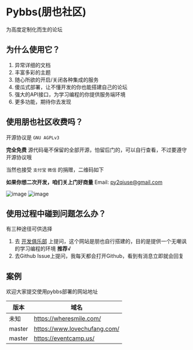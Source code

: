 # Pybbs(朋也社区)

为高度定制化而生的论坛

## 为什么使用它？

1. 异常详细的文档
2. 丰富多彩的主题
3. 随心所欲的开启/关闭各种集成的服务
4. 傻瓜式部署，让不懂开发的你也能搭建自己的论坛
5. 强大的API接口，为学习编程的你提供服务端环境
6. 更多功能，期待你去发现

## 使用朋也社区收费吗？

开源协议是 `GNU AGPLv3`

**完全免费** 源代码毫不保留的全部开源，怕留后门的，可以自行查看，不过要遵守开源协议哦

当然也接受 `支付宝` `微信` 的捐赠，二维码如下

**如果你想二次开发，咱们关上门好商量** Email: py2qiuse@gmail.com

![image](https://cloud.githubusercontent.com/assets/6915570/18000010/9283d530-6bae-11e6-8c34-cd27060b9074.png)
![image](https://cloud.githubusercontent.com/assets/6915570/17999995/7c2a4db4-6bae-11e6-891c-4b6bc4f00f4b.png)

## 使用过程中碰到问题怎么办？

有三种途径可供选择

1. 去 [开发俱乐部](https://17dev.club/) 上提问，这个网站是朋也自行搭建的，目的是提供一个无嘲讽的学习编程的环境 **推荐&radic;**
2. 去Github Issue上提问，我每天都会打开Github，看到有消息立即就会回复

## 案例

欢迎大家提交使用pybbs部署的网站地址

| 版本 | 域名 |
| ---| --- |
| 未知| https://wheresmile.com/ |
| master| https://www.lovechufang.com/ |
| master| https://eventcamp.us/ |
